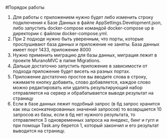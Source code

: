 #Порядок работы 
1. Для работы с приложением нужно будет либо изменить строку подключения к Базе Данных в файле AppSettings.Development.json, либо 
запустить docker-compose командой docker-compose up в директории с файлом docker-compose.yml.
2. При 2 подходе нужно быть уверенным, что порты, которые прослушивают база данных и приложение не заняты. База данных имеет порт 1433, приложение 8000
3. Нужно применить миграцию для базы данных, миграция лежит в проекте MuranoMVC в папке Migrations. 
4. Дальше достаточно запустить приложение в зависимости от подхода приложение будет висеть на разных портах. 
5. Приложение достаточно простое вы вводите слова в строку, нжимаете кнопку добавить, слово добавляется, каждое слово можно редактировать или удалять 
результирующий набор отправляется на сервер и обрабатывается  выводя результат на страницу
6. Если в базе данных лежит подобный запрос (в бд запрос хранится как хеш сконкатеированных значений запросов) то возврщается 10 запросов из базы,
если в бд нет нужного результата, то отправляется 3 одновременных запроса на янедекс, бинг и гугл и при помощи Task.any берется 1, который закончил 
и его результат выводится на страницу.
